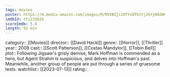 ```yaml
---
tags: movies
poster: https://m.media-amazon.com/images/M/MV5BZjczOTYxOTktYjJkYy00ZWM2LWEzN2ItNTY1MmI1ZDBiZDU2XkEyXkFqcGdeQXVyMTQxNzMzNDI@._V1_SX300.jpg
imdbId: tt1132626
scoreImdb: 5.8
length: 92 min
---
```


category:: [[Movies]]
director:: [[David Hackl]]
genre:: [[Horror]], [[Thriller]]
year:: 2008
cast:: [[Scott Patterson]], [[Costas Mandylor]], [[Tobin Bell]]
plot:: Following Jigsaw's grisly demise, Mark Hoffman is commended as a hero, but Agent Strahm is suspicious, and delves into Hoffman's past. Meanwhile, another group of people are put through a series of gruesome tests.
watchlist:: [[2023-07-13]]
rating::
